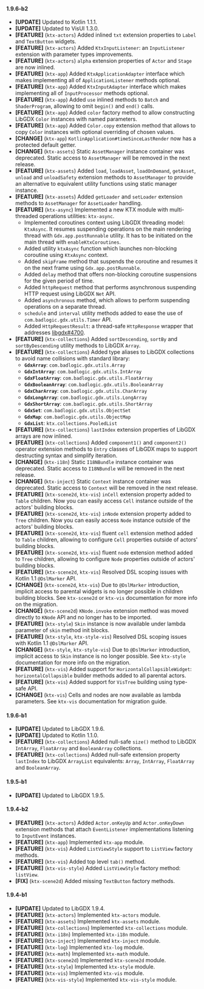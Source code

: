 #### 1.9.6-b2

- **[UPDATE]** Updated to Kotlin 1.1.1.
- **[UPDATE]** Updated to VisUI 1.3.0.
- **[FEATURE]** (`ktx-actors`) Added inlined `txt` extension properties to `Label` and `TextButton` widgets.
- **[FEATURE]** (`ktx-actors`) Added `KtxInputListener`: an `InputListener` extension with parameter types improvements.
- **[FEATURE]** (`ktx-actors`) `alpha` extension properties of `Actor` and `Stage` are now inlined.
- **[FEATURE]** (`ktx-app`) Added `KtxApplicationAdapter` interface which makes implementing all of `ApplicationListener` methods optional.
- **[FEATURE]** (`ktx-app`) Added `KtxInputAdapter` interface which makes implementing all of `InputProcessor` methods optional.
- **[FEATURE]** (`ktx-app`) Added `use` inlined methods to `Batch` and `ShaderProgram`, allowing to omit `begin()` and `end()` calls.
- **[FEATURE]** (`ktx-app`) Added `color` factory method to allow constructing LibGDX `Color` instances with named parameters.
- **[FEATURE]** (`ktx-app`) Added `Color.copy` extension method that allows to copy `Color` instances with optional
overriding of chosen values.
- **[CHANGE]** (`ktx-app`) `KotlinApplication#timeSinceLastRender` now has a protected default getter.
- **[CHANGE]** (`ktx-assets`) Static `AssetManager` instance container was deprecated. Static access to `AssetManager`
will be removed in the next release.
- **[FEATURE]** (`ktx-assets`) Added `load`, `loadAsset`, `loadOnDemand`, `getAsset`, `unload` and `unloadSafety`
extension methods to `AssetManager` to provide an alternative to equivalent utility functions using static manager instance.
- **[FEATURE]** (`ktx-assets`) Added `getLoader` and `setLoader` extension methods to `AssetManager` for `AssetLoader` handling.
- **[FEATURE]** (`ktx-async`) Implemented a new KTX module with multi-threaded operations utilities: `ktx-async`.
  - Implemented coroutines context using LibGDX threading model: `KtxAsync`. It resumes suspending operations on the
    main rendering thread with `Gdx.app.postRunnable` utility. It has to be initiated on the main thread with
    `enableKtxCoroutines`.
  - Added utility `ktxAsync` function which launches non-blocking coroutine using `KtxAsync` context.
  - Added `skipFrame` method that suspends the coroutine and resumes it on the next frame using `Gdx.app.postRunnable`.
  - Added `delay` method that offers non-blocking coroutine suspensions for the given period of time.
  - Added `httpRequest` method that performs asynchronous suspending HTTP request using LibGDX `Net` API.
  - Added `asynchronous` method, which allows to perform suspending operations on a separate thread.
  - `schedule` and `interval` utility methods added to ease the use of `com.badlogic.gdx.utils.Timer` API.
  - Added `HttpRequestResult`: a thread-safe `HttpResponse` wrapper that addresses [libgdx#4700](https://github.com/libgdx/libgdx/issues/4700).
- **[FEATURE]** (`ktx-collections`) Added `sortDescending`, `sortBy` and `sortByDescending` utility methods to LibGDX `Array`.
- **[FEATURE]** (`ktx-collections`) Added type aliases to LibGDX collections to avoid name collisions with standard library:
  - **`GdxArray`**: `com.badlogic.gdx.utils.Array`
  - **`GdxIntArray`**: `com.badlogic.gdx.utils.IntArray`
  - **`GdxFloatArray`**: `com.badlogic.gdx.utils.FloatArray`
  - **`GdxBooleanArray`**: `com.badlogic.gdx.utils.BooleanArray`
  - **`GdxCharArray`**: `com.badlogic.gdx.utils.CharArray`
  - **`GdxLongArray`**: `com.badlogic.gdx.utils.LongArray`
  - **`GdxShortArray`**: `com.badlogic.gdx.utils.ShortArray`
  - **`GdxSet`**: `com.badlogic.gdx.utils.ObjectSet`
  - **`GdxMap`**: `com.badlogic.gdx.utils.ObjectMap`
  - **`GdxList`**: `ktx.collections.PooledList`
- **[FEATURE]** (`ktx-collections`) `lastIndex` extension properties of LibGDX arrays are now inlined.
- **[FEATURE]** (`ktx-collections`) Added `component1()` and `component2()` operator extension methods to `Entry` classes
of LibGDX maps to support destructing syntax and simplify iteration.
- **[CHANGE]** (`ktx-i18n`) Static `I18NBundle` instance container was deprecated. Static access to `I18NBundle` will be
removed in the next release.
- **[CHANGE]** (`ktx-inject`) Static `Context` instance container was deprecated. Static access to `Context` will be
removed in the next release.
- **[FEATURE]** (`ktx-scene2d`, `ktx-vis`) `inCell` extension property added to `Table` children. Now you can easily access `Cell`
instance outside of the actors' building blocks.
- **[FEATURE]** (`ktx-scene2d`, `ktx-vis`) `inNode` extension property added to `Tree` children. Now you can easily access `Node`
instance outside of the actors' building blocks.
- **[FEATURE]** (`ktx-scene2d`, `ktx-vis`) fluent `cell` extension method added to `Table` children, allowing to configure `Cell`
properties outside of actors' building blocks.
- **[FEATURE]** (`ktx-scene2d`, `ktx-vis`) fluent `node` extension method added to `Tree` children, allowing to configure `Node`
properties outside of actors' building blocks.
- **[FEATURE]** (`ktx-scene2d`, `ktx-vis`) Resolved DSL scoping issues with Kotlin 1.1 `@DslMarker` API.
- **[CHANGE]** (`ktx-scene2d`, `ktx-vis`) Due to `@DslMarker` introduction, implicit access to parental widgets is no longer possible
in children building blocks. See `ktx-scene2d` or `ktx-vis` documentation for more info on the migration.
- **[CHANGE]** (`ktx-scene2d`) `KNode.invoke` extension method was moved directly to `KNode` API and no longer has to be imported.
- **[FEATURE]** (`ktx-style`) `Skin` instance is now available under lambda parameter of `skin` method init blocks.
- **[FEATURE]** (`ktx-style`, `ktx-style-vis`) Resolved DSL scoping issues with Kotlin 1.1 `@DslMarker` API.
- **[CHANGE]** (`ktx-style`, `ktx-style-vis`) Due to `@DslMarker` introduction, implicit access to `Skin` instance is no longer possible.
See `ktx-style` documentation for more info on the migration.
- **[FEATURE]** (`ktx-vis`) Added support for `HorizontalCollapsibleWidget`: `horizontalCollapsible` builder methods
added to all parental actors.
- **[FEATURE]** (`ktx-vis`) Added support for `VisTree` building using type-safe API.
- **[CHANGE]** (`ktx-vis`) Cells and nodes are now available as lambda parameters. See `ktx-vis` documentation for migration guide.

#### 1.9.6-b1

- **[UPDATE]** Updated to LibGDX 1.9.6.
- **[UPDATE]** Updated to Kotlin 1.1.0.
- **[FEATURE]** (`ktx-collections`) Added null-safe `size()` method to LibGDX `IntArray`, `FloatArray` and `BooleanArray`
collections.
- **[FEATURE]** (`ktx-collections`) Added null-safe extension property `lastIndex` to LibGDX `ArrayList` equivalents:
`Array`, `IntArray`, `FloatArray` and `BooleanArray`.

#### 1.9.5-b1

- **[UPDATE]** Updated to LibGDX 1.9.5.

#### 1.9.4-b2

- **[FEATURE]** (`ktx-actors`) Added `Actor.onKeyUp` and `Actor.onKeyDown` extension methods that attach
`EventListener` implementations listening to `InputEvent` instances.
- **[FEATURE]** (`ktx-app`) Implemented `ktx-app` module.
- **[FEATURE]** (`ktx-vis`) Added `ListViewStyle` support to `ListView` factory methods.
- **[FEATURE]** (`ktx-vis`) Added top level `tab()` method.
- **[FEATURE]** (`ktx-vis-style`) Added `ListViewStyle` factory method: `listView`.
- **[FIX]** (`ktx-scene2d`) Added missing `TextButton` factory methods.

#### 1.9.4-b1

- **[UPDATE]** Updated to LibGDX 1.9.4.
- **[FEATURE]** (`ktx-actors`) Implemented `ktx-actors` module.
- **[FEATURE]** (`ktx-assets`) Implemented `ktx-assets` module.
- **[FEATURE]** (`ktx-collections`) Implemented `ktx-collections` module.
- **[FEATURE]** (`ktx-i18n`) Implemented `ktx-i18n` module.
- **[FEATURE]** (`ktx-inject`) Implemented `ktx-inject` module.
- **[FEATURE]** (`ktx-log`) Implemented `ktx-log` module.
- **[FEATURE]** (`ktx-math`) Implemented `ktx-math` module.
- **[FEATURE]** (`ktx-scene2d`) Implemented `ktx-scene2d` module.
- **[FEATURE]** (`ktx-style`) Implemented `ktx-style` module.
- **[FEATURE]** (`ktx-vis`) Implemented `ktx-vis` module.
- **[FEATURE]** (`ktx-vis-style`) Implemented `ktx-vis-style` module.
